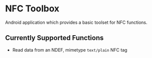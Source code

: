 # NFC Toolbox

Android application which provides a basic toolset for NFC functions.

## Currently Supported Functions
* Read data from an NDEF, mimetype `text/plain` NFC tag
